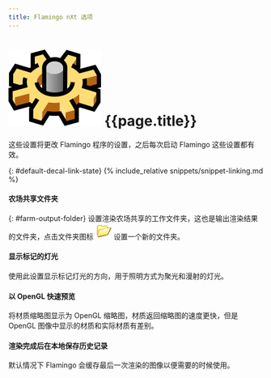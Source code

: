 ```yaml
---
title: Flamingo nXt 选项
---
```



# ![images/options.svg](images/options.svg) {{page.title}}
这些设置将更改 Flamingo 程序的设置，之后每次启动 Flamingo 这些设置都有效。

{: #default-decal-link-state}
{% include_relative snippets/snippet-linking.md %}

#### 农场共享文件夹
{: #farm-output-folder}
设置渲染农场共享的工作文件夹，这也是输出渲染结果的文件夹，点击文件夹图标 ![images/folderopen32x32.png](images/folderopen32x32.png) 设置一个新的文件夹。

#### 显示标记的灯光
使用此设置显示标记灯光的方向，用于照明方式为聚光和漫射的灯光。

#### 以 OpenGL 快速预览
将材质缩略图显示为 OpenGL 缩略图，材质返回缩略图的速度更快，但是 OpenGL 图像中显示的材质和实际材质有差别。

#### 渲染完成后在本地保存历史记录
默认情况下 Flamingo 会缓存最后一次渲染的图像以便需要的时候使用。
